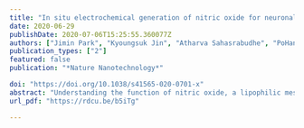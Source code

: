 ```yaml
---
title: "In situ electrochemical generation of nitric oxide for neuronal modulation"
date: 2020-06-29
publishDate: 2020-07-06T15:25:55.360077Z
authors: ["Jimin Park", "Kyoungsuk Jin", "Atharva Sahasrabudhe", "PoHan Chiang", "Joseph H. Maalouf" ,"Florian Koehler", "Dekel Rosenfeld", "Siyuan Rao", "Tomo Tanaka", "Tural Khudiyev", "Zachary J. Schifer", "Yoel Fink", "Ofer Yizhar", "Karthish Manthiram", "Polina Anikeeva"]
publication_types: ["2"]
featured: false
publication: "*Nature Nanotechnology*"

doi: "https://doi.org/10.1038/s41565-020-0701-x"
abstract: "Understanding the function of nitric oxide, a lipophilic messenger in physiological processes across nervous, cardiovascular and immune systems, is currently impeded by the dearth of tools to deliver this gaseous molecule in situ to specific cells. To address this need, we have developed iron sulfide nanoclusters that catalyse nitric oxide generation from benign sodium nitrite in the presence of modest electric fields. Locally generated nitric oxide activates the nitric oxide-sensitive cation channel, transient receptor potential vanilloid family member 1 (TRPV1), and the latency of TRPV1-mediated Ca2+ responses can be controlled by varying the applied voltage. Integrating these electrocatalytic nanoclusters with multimaterial fibres allows nitric oxide-mediated neuronal interrogation in vivo. The in situ generation of nitric oxide in the ventral tegmental area with the electrocatalytic fibres evoked neuronal excitation in the targeted brain region and its excitatory projections. This nitric oxide generation platform may advance mechanistic studies of the role of nitric oxide in the nervous system and other organs."
url_pdf: "https://rdcu.be/b5iTg"

---
```


